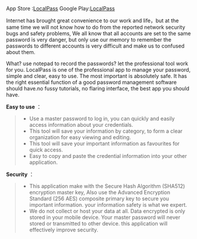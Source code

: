 

App Store :[LocalPass][1]
Google Play:[LocalPass][2]

[1]: https://play.google.com/store/apps/details?id=hk.ncloud.passbox
[2]: https://itunes.apple.com/us/app/localpass/id967116516

Internet has brought great convenience to our work and life，but at the same time we will not know how to do from the reported network security bugs and safety problems, We all know that all accounts are set to the same password is very danger, but only use our memory to remember the passwords to different accounts is very difficult and make us to confused about them.

What? use notepad to record the passwords? let the professional tool work for you. LocalPass is one of the professional app to manage your password, simple and clear, easy to use. The most important is absolutely safe.
It has the right essential function of a good password management software should have.no fussy tutorials, no flaring interface, the best app you should have.

**Easy to use** ：
> * Use a master password to log in, you can quickly and easily access information about your credentials.
> * This tool will save your information by category, to form a clear organization for easy viewing and editing.
> * This tool will save your important information as favourites for quick access.
> * Easy to copy and paste the credential information into your other application.


**Security** ：
> * This application make with the Secure Hash Algorithm (SHA512) encryption master key, Also use the Advanced Encryption Standard (256 AES) composite primary key to secure you important information. your information safety is what we expert.
> * We do not collect or host your data at all. Data encrypted is only stored in your mobile device.
Your master password will never stored or transmitted to other device.
this application will effectively improve security.

